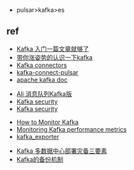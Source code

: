 

+ pulsar>kafka>es

## ref
+ [Kafka 入门一篇文章就够了](https://juejin.im/post/5ddf5659518825782d599641)
+ [带你涨姿势的认识一下kafka](https://mp.weixin.qq.com/s?__biz=MzU2NDg0OTgyMA==&mid=2247484570&idx=1&sn=1ad1c96bc7d47b88e976cbd045baf7d7&chksm=fc45f969cb32707f882c52d7434b2c0bf2ccbbc2cd854e1dc5c203deb8ae9c1831cf216e8bad&token=674527772&lang=zh_CN#rd)
+ [Kafka connectors](https://www.confluent.io/hub/) 
+ [kafka-connect-pulsar](https://www.confluent.io/hub/riferrei/kafka-connect-pulsar)
+ [apache kafka doc](https://kafka.apache.org/documentation/)
<!-- Kafka -->
+ [Ali 消息队列Kafka版](https://help.aliyun.com/document_detail/68151.html?spm=5176.167616.1288903.btn3.118d5a1cuvUlA7)
+ [Kafka security](https://docs.confluent.io/3.0.0/kafka/security.html)
+ [Kafka security](http://kafka.apache.org/documentation.html#security_overview)
<!-- monitor -->
+ [How to Monitor Kafka](https://blog.serverdensity.com/how-to-monitor-kafka/?spm=a2c4g.11186623.2.10.5c266b04cFWFdb)
+ [Monitoring Kafka performance metrics](https://www.datadoghq.com/blog/monitoring-kafka-performance-metrics/?spm=a2c4g.11186623.2.11.5c266b04cFWFdb)
+ [kafka_exporter](https://github.com/danielqsj/kafka_exporter)
<!-- backup -->
+ [Kafka 多数据中心部署灾备三要素](https://www.infoq.cn/article/vE2SyMz7sRSATS*BRP1d)
+ [Kafka的备份机制](https://blog.csdn.net/qq_34796981/article/details/80820302)